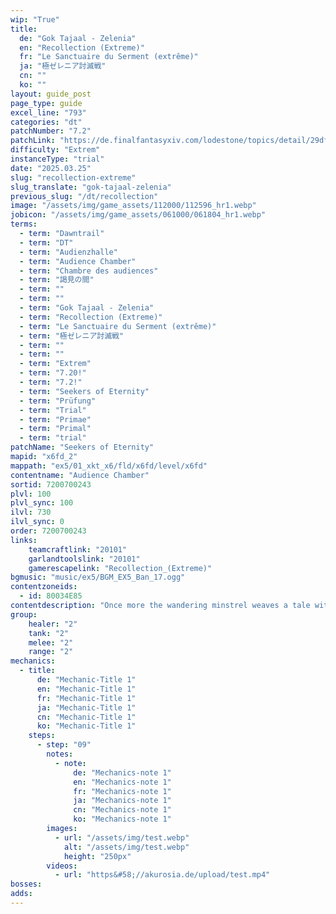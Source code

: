```yaml
---
wip: "True"
title:
  de: "Gok Tajaal - Zelenia"
  en: "Recollection (Extreme)"
  fr: "Le Sanctuaire du Serment (extrême)"
  ja: "極ゼレニア討滅戦"
  cn: ""
  ko: ""
layout: guide_post
page_type: guide
excel_line: "793"
categories: "dt"
patchNumber: "7.2"
patchLink: "https://de.finalfantasyxiv.com/lodestone/topics/detail/29df2420843d6d5efb9708a043a2b461488fa2b5"
difficulty: "Extrem"
instanceType: "trial"
date: "2025.03.25"
slug: "recollection-extreme"
slug_translate: "gok-tajaal-zelenia"
previous_slug: "/dt/recollection"
image: "/assets/img/game_assets/112000/112596_hr1.webp"
jobicon: "/assets/img/game_assets/061000/061804_hr1.webp"
terms:
  - term: "Dawntrail"
  - term: "DT"
  - term: "Audienzhalle"
  - term: "Audience Chamber"
  - term: "Chambre des audiences"
  - term: "謁見の間"
  - term: ""
  - term: ""
  - term: "Gok Tajaal - Zelenia"
  - term: "Recollection (Extreme)"
  - term: "Le Sanctuaire du Serment (extrême)"
  - term: "極ゼレニア討滅戦"
  - term: ""
  - term: ""
  - term: "Extrem"
  - term: "7.20!"
  - term: "7.2!"
  - term: "Seekers of Eternity"
  - term: "Prüfung"
  - term: "Trial"
  - term: "Primae"
  - term: "Primal"
  - term: "trial"
patchName: "Seekers of Eternity"
mapid: "x6fd_2"
mappath: "ex5/01_xkt_x6/fld/x6fd/level/x6fd"
contentname: "Audience Chamber"
sortid: 7200700243
plvl: 100
plvl_sync: 100
ilvl: 730
ilvl_sync: 0
order: 7200700243
links:
    teamcraftlink: "20101"
    garlandtoolslink: "20101"
    gamerescapelink: "Recollection_(Extreme)"
bgmusic: "music/ex5/BGM_EX5_Ban_17.ogg"
contentzoneids:
  - id: 80034E85
contentdescription: "Once more the wandering minstrel weaves a tale with his musical talents, this time an ode to a stalwart knight who served with distinction beneath thunderous skies. With peerless skills and formidable magicks she defended the throne, yet as the queen was barred from the battlefield, she never spied Zelenia's cold, merciless gaze, nor glimpsed the raging fury that burned within her breast. What would this simulacrum born of the queen's memories become had Sphene possessed firsthand knowledge of the warrior's unbridled ferocity? As the ballad fills your ears, a vision of this daunting foe begins to take shape..."
group:
    healer: "2"
    tank: "2"
    melee: "2"
    range: "2"
mechanics:
  - title:
      de: "Mechanic-Title 1"
      en: "Mechanic-Title 1"
      fr: "Mechanic-Title 1"
      ja: "Mechanic-Title 1"
      cn: "Mechanic-Title 1"
      ko: "Mechanic-Title 1"
    steps:
      - step: "09"
        notes:
          - note:
              de: "Mechanics-note 1"
              en: "Mechanics-note 1"
              fr: "Mechanics-note 1"
              ja: "Mechanics-note 1"
              cn: "Mechanics-note 1"
              ko: "Mechanics-note 1"
        images:
          - url: "/assets/img/test.webp"
            alt: "/assets/img/test.webp"
            height: "250px"
        videos:
          - url: "https&#58;//akurosia.de/upload/test.mp4"
bosses:
adds:
---
```

